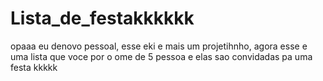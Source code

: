 # Lista_de_festakkkkkk
 opaaa eu denovo pessoal, esse eki e mais um projetihnho, agora esse e uma lista que voce por o ome de 5 pessoa e elas sao convidadas pa uma festa kkkkk

